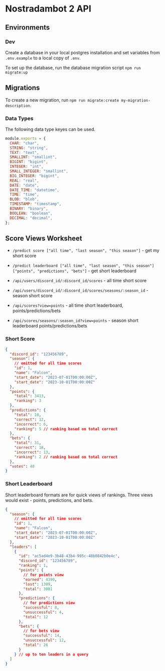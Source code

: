 # Nostradambot 2 API

## Environments

### Dev

Create a database in your local postgres installation and set variables from `.env.example` to a local copy of `.env`.

To set up the database, run the database migration script `npm run migrate:up`

## Migrations

To create a new migration, run `npm run migrate:create my-migration-description`.

### Data Types

The following data type keyes can be used.

```js
module.exports = {
  CHAR: "char",
  STRING: "string",
  TEXT: "text",
  SMALLINT: "smallint",
  BIGINT: "bigint",
  INTEGER: "int",
  SMALL_INTEGER: "smallint",
  BIG_INTEGER: "bigint",
  REAL: "real",
  DATE: "date",
  DATE_TIME: "datetime",
  TIME: "time",
  BLOB: "blob",
  TIMESTAMP: "timestamp",
  BINARY: "binary",
  BOOLEAN: "boolean",
  DECIMAL: "decimal",
};
```

## Score Views Worksheet

- `/predict score ["all time", "last season", "this season"]` - get my short score
- `/predict leaderboard ["all time", "last season", "this season"] ["points", "predictions", "bets"]` - get short leaderboard

- `/api/users/discord_id/:discord_id/scores` - all time short score
- `/api/users/discord_id/:discord_id/scores/seasons/:season_id` - season short score
- `/api/scores?view=points` - all time short leaderboard, points/predictions/bets
- `/api/scores/seasons/:season_id?view=points` - season short leaderboard points/predictions/bets

### Short Score

```json
{
  "discord_id": "123456789",
  "season": {
    // omitted for all time scores
    "id": 1,
    "name": "Falcon",
    "start_date": "2023-07-01T00:00:00Z",
    "start_date": "2023-10-01T00:00:00Z"
  },
  "points": {
    "total": 3413,
    "ranking": 3
  },
  "predictions": {
    "total": 18,
    "correct": 12,
    "incorrect": 6,
    "ranking": 5 // ranking based on total correct
  },
  "bets": {
    "total": 31,
    "correct": 18,
    "incorrect": 13,
    "ranking": 2 // ranking based on total correct
  },
  "votes": 40
}
```

### Short Leaderboard

Short leaderboard formats are for quick views of rankings. Three views would exist - points, predictions, and bets.

```json
{
  "season": {
    // omitted for all time scores
    "id": 1,
    "name": "Falcon",
    "start_date": "2023-07-01T00:00:00Z",
    "start_date": "2023-10-01T00:00:00Z"
  },
  "leaders": [
    {
      "id": "ac5ad4e9-3b48-43b4-995c-48b0842b0e4c",
      "discord_id": "123456789",
      "ranking": 1,
      "points": {
        // for points view
        "earned": 4390,
        "lost": 1309,
        "total": 3081
      },
      "predictions": {
        // for predictions view
        "successful": 8,
        "unsuccessful": 4,
        "total": 12
      },
      "bets": {
        // for bets view
        "successful": 14,
        "unsuccessful": 12,
        "total": 26
      }
    } // up to ten leaders in a query
  ]
}
```
